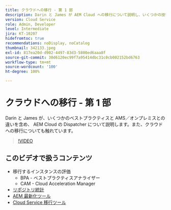 ```yaml
---
title: クラウドへの移行 - 第 1 部
description: Darin と James が AEM Cloud への移行について説明し、いくつかの技術とベストプラクティスに関するデモを行います。
version: Cloud Service
role: Admin, Developer
level: Intermediate
jira: KT-10207
hidefromtoc: true
recommendations: noDisplay, noCatalog
thumbnail: 342133.jpeg
exl-id: 817ea20d-d902-4497-83d3-5800ed6aaa8f
source-git-commit: 30d6120ec99f7a95414dbc31c0cb002152bd6763
workflow-type: tm+mt
source-wordcount: '100'
ht-degree: 100%

---
```


# クラウドへの移行 - 第 1 部

Darin と James が、いくつかのベストプラクティスと AMS／オンプレミスとの違いを含め、 AEM Cloud の Dispatcher について説明します。また、クラウドへの移行についても触れています。

>[!VIDEO](https://video.tv.adobe.com/v/342133?quality=12&learn=on)

## このビデオで扱うコンテンツ

+ 移行するインスタンスの評価
   + BPA - ベストプラクティスアナライザー
   + CAM - Cloud Acceleration Manager
+ [リポジトリ統計](https://github.com/chetanmeh/oak-console-scripts/tree/master/src/main/groovy/repostats)
+ [AEM 最新化ツール](https://opensource.adobe.com/aem-modernize-tools/)
+ [Cloud Service 移行ツール](https://github.com/adobe/aem-cloud-service-source-migration)
